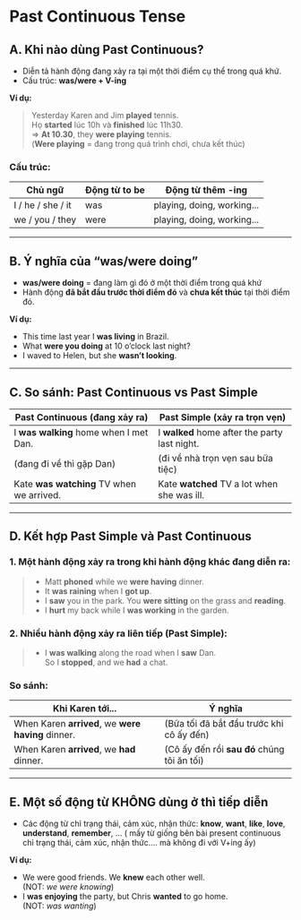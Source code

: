 # Past Continuous Tense

## A. Khi nào dùng Past Continuous?
- Diễn tả hành động đang xảy ra tại một thời điểm cụ thể trong quá khứ.
- Cấu trúc: **was/were + V-ing**

**Ví dụ:**
> Yesterday Karen and Jim **played** tennis.  
> Họ **started** lúc 10h và **finished** lúc 11h30.  
> => **At 10.30**, they **were playing** tennis.  
> (**Were playing** = đang trong quá trình chơi, chưa kết thúc)

### Cấu trúc:
| Chủ ngữ             | Động từ to be | Động từ thêm -ing |
|---------------------|----------------|--------------------|
| I / he / she / it   | was            | playing, doing, working... |
| we / you / they     | were           | playing, doing, working... |

---

## B. Ý nghĩa của “was/were doing”
- **was/were doing** = đang làm gì đó ở một thời điểm trong quá khứ  
- Hành động **đã bắt đầu trước thời điểm đó** và **chưa kết thúc** tại thời điểm đó.

**Ví dụ:**
- This time last year I **was living** in Brazil.  
- What **were you doing** at 10 o’clock last night?  
- I waved to Helen, but she **wasn’t looking**.

---

## C. So sánh: Past Continuous vs Past Simple

| Past Continuous (đang xảy ra)                | Past Simple (xảy ra trọn vẹn)                      |
|----------------------------------------------|----------------------------------------------------|
| I **was walking** home when I met Dan.        | I **walked** home after the party last night.     |
| (đang đi về thì gặp Dan)                      | (đi về nhà trọn vẹn sau bữa tiệc)                  |
| Kate **was watching** TV when we arrived.     | Kate **watched** TV a lot when she was ill.       |

---

## D. Kết hợp Past Simple và Past Continuous

### 1. Một hành động xảy ra trong khi hành động khác đang diễn ra:
> - Matt **phoned** while we **were having** dinner.  
> - It **was raining** when I **got up**.  
> - I **saw** you in the park. You **were sitting** on the grass and **reading**.  
> - I **hurt** my back while I **was working** in the garden.

### 2. Nhiều hành động xảy ra liên tiếp (Past Simple):
> - I **was walking** along the road when I **saw** Dan.  
>   So I **stopped**, and we **had** a chat.

### So sánh:
| Khi Karen tới...                            | Ý nghĩa                                      |
|---------------------------------------------|----------------------------------------------|
| When Karen **arrived**, we **were having** dinner. | (Bữa tối đã bắt đầu trước khi cô ấy đến)     |
| When Karen **arrived**, we **had** dinner.         | (Cô ấy đến rồi **sau đó** chúng tôi ăn tối) |

---

## E. Một số động từ KHÔNG dùng ở thì tiếp diễn
- Các động từ chỉ trạng thái, cảm xúc, nhận thức: **know**, **want**, **like**, **love**, **understand**, **remember**, … ( mấy từ giống bên bài present continuous chỉ trạng thái, cảm xúc, nhận thức.... mà không đi với V+ing ấy)

**Ví dụ:**
- We were good friends. We **knew** each other well.  
  (NOT: *we were knowing*)  
- I **was enjoying** the party, but Chris **wanted** to go home.  
  (NOT: *was wanting*)
